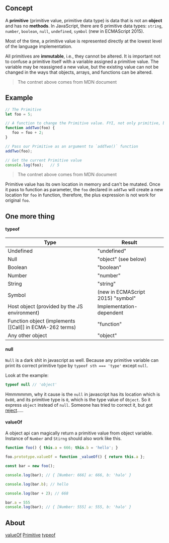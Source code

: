 ## Concept

A **primitive** (primitive value, primitive data type) is data that is not an **object** and has no **methods**. In JavaScript, there are 6 primitive data types: `string`, `number`, `boolean`, `null`, `undefined`, `symbol` (new in ECMAScript 2015).

Most of the time, a primitive value is represented directly at the lowest level of the language implementation.

All primitives are **immutable**, i.e., they cannot be altered. It is important not to confuse a primitive itself with a variable assigned a primitive value. The variable may be reassigned a new value, but the existing value can not be changed in the ways that objects, arrays, and functions can be altered.
> The contnet above comes from MDN document

## Example

```javascript
// The Primitive 
let foo = 5;

// A function to change the Primitive value. FYI, not only primitive, but array like foo = [1], and operate like foo = [1, 2], the print foo will still be [1]. 
function addTwo(foo) {
   foo = foo + 2;
}

// Pass our Primitive as an argument to `addTwo()` function
addTwo(foo);

// Get the current Primitive value
console.log(foo);   // 5
```
> The contnet above comes from MDN document


Primitive value has its own location in memory and can't be mutated. Once it pass to function as parameter, the `foo` declared in `addTwo` will create a new location for `foo` in function, therefore, the plus expression is not work for original `foo`.


## One more thing

#### typeof
| Type	| Result |
| ------ | ------ |
| Undefined | "undefined" |
| Null	| "object" (see below) |
| Boolean | "boolean" | 
|Number	| "number" |
| String | "string" |
|Symbol| (new in ECMAScript 2015) "symbol" |
|Host object (provided by the JS environment) | Implementation-dependent |
| Function object (implements [[Call]] in ECMA-262 terms) | "function" |
| Any other object | "object" |


#### null

`Null` is a dark shit in javascript as well. Because any primitive variable can print its correct primitive type by `typeof sth === 'type'` except `null`.

Look at the example:
```javascript
typeof null // 'object'
```

Hmmmmmm, why it cause is the `null` in javascript has its location which is `0x00`, and its primitive type is `0`, which is the type value of `Object`. So it express `object` instead of `null`. Someone has tried to correct it, but got [reject](https://archive.is/sPyGA).....

#### valueOf

A object api can magically return a primitive value from object variable. Instance of `Number` and `Stirng` should also work like this.

```javascript
function foo() { this.a = 666; this.b = 'hello'; }

foo.prototype.valueOf = function _valueOf() { return this.a };

const bar = new foo();

console.log(bar); // { [Number: 666] a: 666, b: 'halo' }

console.log(bar.b); // hello

console.log(bar + 2); // 668

bar.a = 555
console.log(bar); // { [Number: 555] a: 555, b: 'halo' }
```

## About

[valueOf](https://developer.mozilla.org/en-US/docs/Web/JavaScript/Reference/Global_Objects/Object/valueOf)
[Primitive](https://developer.mozilla.org/en-US/docs/Glossary/Primitive)
[typeof](https://developer.mozilla.org/en-US/docs/Web/JavaScript/Reference/Operators/typeof)
